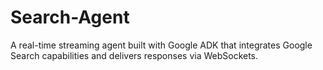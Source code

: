 # Search-Agent
A real-time streaming agent built with Google ADK that integrates Google Search capabilities and delivers responses via WebSockets.
